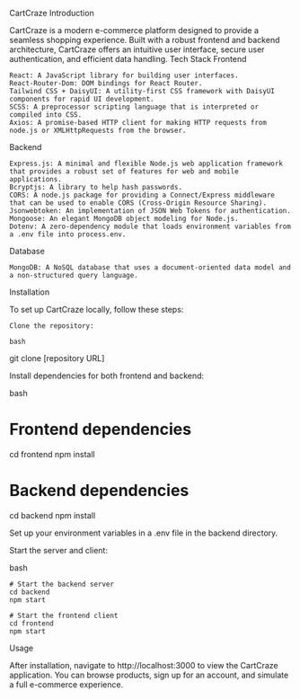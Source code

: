 CartCraze
Introduction

CartCraze is a modern e-commerce platform designed to provide a seamless shopping experience. Built with a robust frontend and backend architecture, CartCraze offers an intuitive user interface, secure user authentication, and efficient data handling.
Tech Stack
Frontend

    React: A JavaScript library for building user interfaces.
    React-Router-Dom: DOM bindings for React Router.
    Tailwind CSS + DaisyUI: A utility-first CSS framework with DaisyUI components for rapid UI development.
    SCSS: A preprocessor scripting language that is interpreted or compiled into CSS.
    Axios: A promise-based HTTP client for making HTTP requests from node.js or XMLHttpRequests from the browser.

Backend

    Express.js: A minimal and flexible Node.js web application framework that provides a robust set of features for web and mobile applications.
    Bcryptjs: A library to help hash passwords.
    CORS: A node.js package for providing a Connect/Express middleware that can be used to enable CORS (Cross-Origin Resource Sharing).
    Jsonwebtoken: An implementation of JSON Web Tokens for authentication.
    Mongoose: An elegant MongoDB object modeling for Node.js.
    Dotenv: A zero-dependency module that loads environment variables from a .env file into process.env.

Database

    MongoDB: A NoSQL database that uses a document-oriented data model and a non-structured query language.

Installation

To set up CartCraze locally, follow these steps:

    Clone the repository:

    bash

git clone [repository URL]

Install dependencies for both frontend and backend:

bash

# Frontend dependencies
cd frontend
npm install

# Backend dependencies
cd backend
npm install

Set up your environment variables in a .env file in the backend directory.

Start the server and client:

bash

    # Start the backend server
    cd backend
    npm start

    # Start the frontend client
    cd frontend
    npm start

Usage

After installation, navigate to http://localhost:3000 to view the CartCraze application. You can browse products, sign up for an account, and simulate a full e-commerce experience.
